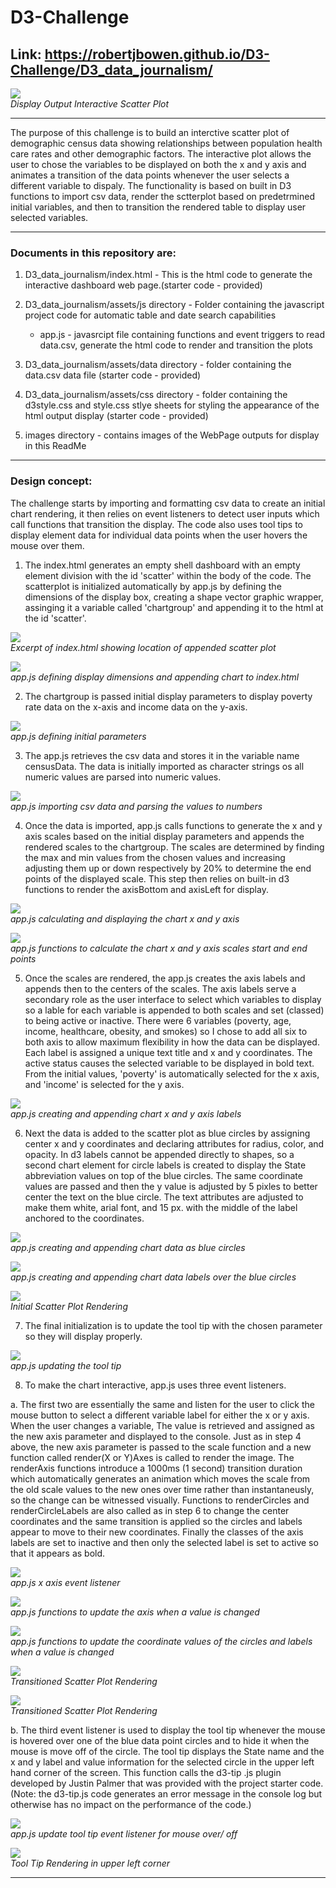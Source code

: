 # D3-Challenge

## Link: https://robertjbowen.github.io/D3-Challenge/D3_data_journalism/

<p>
    <img src="https://github.com/robertjbowen/D3-Challenge/blob/main/images/Picture1.png"/>
    <br>
    <em>Display Output Interactive Scatter Plot</em>
</p>

***

The purpose of this challenge is to build an interctive scatter plot of demographic census data showing relationships between population health care rates and other demographic factors. The interactive plot allows the user to chose the variables to be displayed on both the x and y axis and animates a transition of the data points whenever the user selects a different variable to dispaly. The functionality is based on built in D3 functions to import csv data, render the sctterplot based on predetrmined initial variables, and then to transition the rendered table to display user selected variables.

***

### Documents in this repository are:

1. D3_data_journalism/index.html - This is the html code to generate the interactive dashboard web page.(starter code - provided)


2. D3_data_journalism/assets/js directory - Folder containing the javascript project code for automatic table and date search capabilities
	
	* app.js - javasrcipt file containing functions and event triggers to read data.csv, generate the html code to render and transition the plots 


3. D3_data_journalism/assets/data directory - folder containing the data.csv data file (starter code - provided)


4. D3_data_journalism/assets/css directory - folder containing the d3style.css and style.css stlye sheets for styling the appearance of the html output display (starter code - provided)


5. images directory - contains images of the WebPage outputs for display in this ReadMe

***

### Design concept:

The challenge starts by importing and formatting csv data to create an initial chart rendering, it then relies on event listeners to detect user inputs which call functions that transition the display. The code also uses tool tips to display element data for individual data points when the user hovers the mouse over them.

1. The index.html generates an empty shell dashboard with an empty element division with the id 'scatter' within the body of the code. The scatterplot is initialized automatically by app.js by defining the dimensions of the display box, creating a shape vector graphic wrapper, assinging it a variable called 'chartgroup' and appending it to the html at the id  'scatter'. 

<p>
    <img src="https://github.com/robertjbowen/D3-Challenge/blob/main/images/Picture15.png"/>
    <br>
    <em>Excerpt of index.html showing location of appended scatter plot</em>
</p>

<p>
    <img src="https://github.com/robertjbowen/D3-Challenge/blob/main/images/Picture2.png"/>
    <br>
    <em>app.js defining display dimensions and appending chart to index.html</em>
</p>

2. The chartgroup is passed initial display parameters to display poverty rate data on the x-axis and income data on the y-axis.

<p>
    <img src="https://github.com/robertjbowen/D3-Challenge/blob/main/images/Picture16.png"/>
    <br>
    <em>app.js defining initial parameters</em>
</p>

3. The app.js retrieves the csv data and stores it in the variable name censusData. The data is initially imported as character strings os all numeric values are parsed into numeric values.

<p>
    <img src="https://github.com/robertjbowen/D3-Challenge/blob/main/images/Picture7.png"/>
    <br>
    <em>app.js importing csv data and parsing the values to numbers</em>
</p>

4. Once the data is imported, app.js calls functions to generate the x and y axis scales based on the initial display parameters and appends the rendered scales to the chartgroup. The scales are determined by finding the max and min values from the chosen values and increasing adjusting them up or down respectively by 20% to determine the end points of the displayed scale. This step then relies on built-in d3 functions to render the axisBottom and axisLeft for display.

<p>
    <img src="https://github.com/robertjbowen/D3-Challenge/blob/main/images/Picture17.png"/>
    <br>
    <em>app.js calculating and displaying the chart x and y axis</em>
</p>

<p>
    <img src="https://github.com/robertjbowen/D3-Challenge/blob/main/images/Picture3.png"/>
    <br>
    <em>app.js functions to calculate the chart x and y axis scales start and end points</em>
</p>

5. Once the scales are rendered, the app.js creates the axis labels and appends then to the centers of the scales. The axis labels serve a secondary role as the user interface to select which variables to display so a lable for each variable is appended to both scales and set (classed) to being active or inactive. There were 6 variables (poverty, age, income, healthcare, obesity, and smokes) so I chose to add all six to both axis to allow maximum flexibility in how the data can be displayed. Each label is assigned a unique text title and x and y coordinates. The active status causes the selected variable to be displayed in bold text. From the initial values, 'poverty' is automatically selected for the x axis, and 'income' is selected for the y axis. 

<p>
    <img src="https://github.com/robertjbowen/D3-Challenge/blob/main/images/Picture10b.png"/>
    <br>
    <em>app.js creating and appending chart x and y axis labels</em>
</p>

6. Next the data is added to the scatter plot as blue circles by assigning center x and y coordinates and declaring attributes for radius, color, and opacity. In d3 labels cannot be appended directly to shapes, so a second chart element for circle labels is created to display the State abbreviation values on top of the blue circles. The same coordinate values are passed and then the y value is adjusted by 5 pixles to better center the text on the blue circle. The text attributes are adjusted to make them white, arial font, and 15 px. with the middle of the label anchored to the coordinates.

<p>
    <img src="https://github.com/robertjbowen/D3-Challenge/blob/main/images/Picture8.png"/>
    <br>
    <em>app.js creating and appending chart data as blue circles</em>
</p>

<p>
    <img src="https://github.com/robertjbowen/D3-Challenge/blob/main/images/Picture9.png"/>
    <br>
    <em>app.js creating and appending chart data labels over the blue circles</em>
</p>

<p>
    <img src="https://github.com/robertjbowen/D3-Challenge/blob/main/images/Picture1.png"/>
    <br>
    <em>Initial Scatter Plot Rendering</em>
</p>

7. The final initialization is to update the tool tip with the chosen parameter so they will display properly.

<p>
    <img src="https://github.com/robertjbowen/D3-Challenge/blob/main/images/Picture11.png"/>
    <br>
    <em>app.js updating the tool tip</em>
</p>

8. To make the chart interactive, app.js uses three event listeners. 

a. The first two are essentially the same and listen for the user to click the mouse button to select a different variable label for either the x or y axis. When the user changes a variable, The value is retrieved and assigned as the new axis parameter and displayed to the console. Just as in step 4 above, the new axis parameter is passed to the scale function and a new function called render(X or Y)Axes is called to render the image. The renderAxis functions introduce a 1000ms (1 second) transition duration which automatically generates an animation which moves the scale from the old scale values to the new ones over time rather than instantaneusly, so the change can be witnessed visually. Functions to renderCircles and renderCircleLabels are also called as in step 6 to change the center coordinates and the same transition is applied so the circles and labels appear to move to their new coordinates. Finally the classes of the axis labels are set to inactive and then only the selected label is set to active so that it appears as bold.

<p>
    <img src="https://github.com/robertjbowen/D3-Challenge/blob/main/images/Picture12.png"/>
    <br>
    <em>app.js x axis event listener</em>
</p>

<p>
    <img src="https://github.com/robertjbowen/D3-Challenge/blob/main/images/Picture4.png"/>
    <br>
    <em>app.js functions to update the axis when a value is changed</em>
</p>

<p>
    <img src="https://github.com/robertjbowen/D3-Challenge/blob/main/images/Picture5.png"/>
    <br>
    <em>app.js functions to update the coordinate values of the circles and labels when a value is changed</em>
</p>

<p>
    <img src="https://github.com/robertjbowen/D3-Challenge/blob/main/images/Picture13.png"/>
    <br>
    <em>Transitioned Scatter Plot Rendering</em>
</p>

<p>
    <img src="https://github.com/robertjbowen/D3-Challenge/blob/main/images/Picture14.png"/>
    <br>
    <em>Transitioned Scatter Plot Rendering</em>
</p>

b. The third event listener is used to display the tool tip whenever the mouse is hovered over one of the blue data point circles and to hide it when the mouse is move off of the circle. The tool tip displays the State name and the x and y label and value information for the selected circle in the upper left hand corner of the screen. This function calls the d3-tip .js plugin developed by Justin Palmer that was provided with the project starter code. (Note: the d3-tip.js code generates an error message in the console log but otherwise has no impact on the performance of the code.)

<p>
    <img src="https://github.com/robertjbowen/D3-Challenge/blob/main/images/Picture6.png"/>
    <br>
    <em>app.js update tool tip event listener for mouse over/ off</em>
</p>

<p>
    <img src="https://github.com/robertjbowen/D3-Challenge/blob/main/images/Picture18.png"/>
    <br>
    <em>Tool Tip Rendering in upper left corner</em>
</p>

***